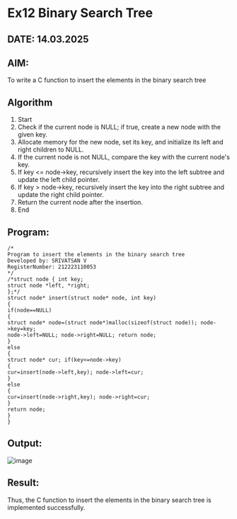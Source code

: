 # Ex12 Binary Search Tree
## DATE: 14.03.2025
## AIM:
To write a C function to insert the elements in the binary search tree

## Algorithm
1. Start
2. Check if the current node is NULL; if true, create a new node with the given key.
3. Allocate memory for the new node, set its key, and initialize its left and right children to NULL.
4. If the current node is not NULL, compare the key with the current node's key.
5. If key <= node->key, recursively insert the key into the left subtree and update the left child pointer.
6. If key > node->key, recursively insert the key into the right subtree and update the right child pointer.
7. Return the current node after the insertion.
8. End

## Program:
```
/*
Program to insert the elements in the binary search tree
Developed by: SRIVATSAN V
RegisterNumber: 212223110053
*/
/*struct node { int key;
struct node *left, *right;
};*/
struct node* insert(struct node* node, int key)
{
if(node==NULL)
{
struct node* node=(struct node*)malloc(sizeof(struct node)); node->key=key;
node->left=NULL; node->right=NULL; return node;
}
else
{
struct node* cur; if(key<=node->key)
{
cur=insert(node->left,key); node->left=cur;
}
else
{
cur=insert(node->right,key); node->right=cur;
}
return node;
}
}
```

## Output:
![image](https://github.com/user-attachments/assets/7aa7666a-9589-4dcb-8d84-ff3fcf02441d)



## Result:
Thus, the C function to insert the elements in the binary search tree is implemented successfully.
